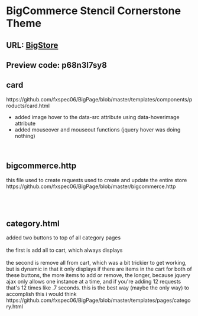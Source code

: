 <h1>BigCommerce Stencil Cornerstone Theme</br></h1>
<h2>URL: <a href="https://bigstore4.mybigcommerce.com/">BigStore</a></h2>
<h2>Preview code: p68n3l7sy8</h2>
<p>
  <h2>card</h2>
  https://github.com/fxspec06/BigPage/blob/master/templates/components/products/card.html
  <ul>
  <li>added image hover to the data-src attribute using data-hoverimage attribute</li>
  <li>added mouseover and mouseout functions (jquery hover was doing nothing)</li>
  </ul>
</br>

<h2>bigcommerce.http</h2>
this file used to create requests used to create and update the entire store
https://github.com/fxspec06/BigPage/blob/master/bigcommerce.http
</br>
</br>
</br>
</br>
<h2>category.html</h2>
added two buttons to top of all category pages</br></br>
the first is add all to cart, which always displays</br></br>
the second is remove all from cart, which was a bit trickier to get working, but is dynamic in that it only displays if there are items in the cart
for both of these buttons, the more items to add or remove, the longer, because jquery ajax only allows one instance at a time, and if you're adding 12 requests that's 12 times like .7 seconds. this is the best way (maybe the only way) to accomplish this i would think
https://github.com/fxspec06/BigPage/blob/master/templates/pages/category.html
</p>
